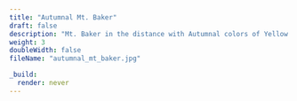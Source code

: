 ```yaml
---
title: "Autumnal Mt. Baker"
draft: false
description: "Mt. Baker in the distance with Autumnal colors of Yellow Aster Butte trail."
weight: 3
doubleWidth: false
fileName: "autumnal_mt_baker.jpg"

_build:
  render: never
---
```

